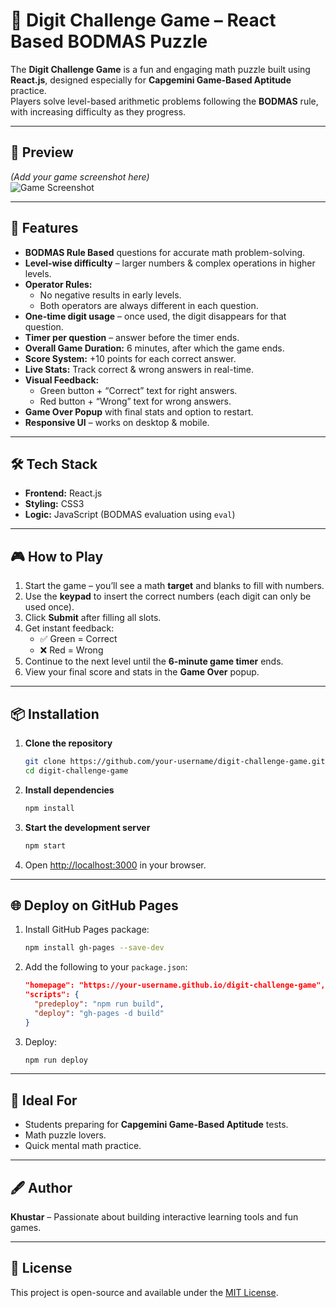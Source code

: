 # 🎯 Digit Challenge Game – React Based BODMAS Puzzle

The **Digit Challenge Game** is a fun and engaging math puzzle built using **React.js**, designed especially for **Capgemini Game-Based Aptitude** practice.  
Players solve level-based arithmetic problems following the **BODMAS** rule, with increasing difficulty as they progress.

---

## 📸 Preview
*(Add your game screenshot here)*  
![Game Screenshot](screenshot.png)

---

## 🚀 Features
- **BODMAS Rule Based** questions for accurate math problem-solving.
- **Level-wise difficulty** – larger numbers & complex operations in higher levels.
- **Operator Rules:**
  - No negative results in early levels.
  - Both operators are always different in each question.
- **One-time digit usage** – once used, the digit disappears for that question.
- **Timer per question** – answer before the timer ends.
- **Overall Game Duration:** 6 minutes, after which the game ends.
- **Score System:** +10 points for each correct answer.
- **Live Stats:** Track correct & wrong answers in real-time.
- **Visual Feedback:**
  - Green button + “Correct” text for right answers.
  - Red button + “Wrong” text for wrong answers.
- **Game Over Popup** with final stats and option to restart.
- **Responsive UI** – works on desktop & mobile.

---

## 🛠 Tech Stack
- **Frontend:** React.js
- **Styling:** CSS3
- **Logic:** JavaScript (BODMAS evaluation using `eval`)

---

## 🎮 How to Play
1. Start the game – you’ll see a math **target** and blanks to fill with numbers.
2. Use the **keypad** to insert the correct numbers (each digit can only be used once).
3. Click **Submit** after filling all slots.
4. Get instant feedback:
   - ✅ Green = Correct
   - ❌ Red = Wrong
5. Continue to the next level until the **6-minute game timer** ends.
6. View your final score and stats in the **Game Over** popup.

---

## 📦 Installation
1. **Clone the repository**
   ```bash
   git clone https://github.com/your-username/digit-challenge-game.git
   cd digit-challenge-game
   ```
2. **Install dependencies**
   ```bash
   npm install
   ```
3. **Start the development server**
   ```bash
   npm start
   ```
4. Open [http://localhost:3000](http://localhost:3000) in your browser.

---

## 🌐 Deploy on GitHub Pages
1. Install GitHub Pages package:
   ```bash
   npm install gh-pages --save-dev
   ```
2. Add the following to your `package.json`:
   ```json
   "homepage": "https://your-username.github.io/digit-challenge-game",
   "scripts": {
     "predeploy": "npm run build",
     "deploy": "gh-pages -d build"
   }
   ```
3. Deploy:
   ```bash
   npm run deploy
   ```

---

## 📌 Ideal For
- Students preparing for **Capgemini Game-Based Aptitude** tests.
- Math puzzle lovers.
- Quick mental math practice.

---

## 🖋 Author
**Khustar** – Passionate about building interactive learning tools and fun games.

---

## 📄 License
This project is open-source and available under the [MIT License](LICENSE).
